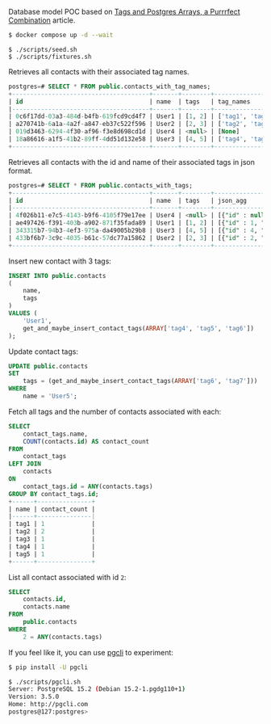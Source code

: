 Database model POC based on [Tags and Postgres Arrays, a Purrrfect Combination](https://www.crunchydata.com/blog/tags-aand-postgres-arrays-a-purrfect-combination) article.

```sh
$ docker compose up -d --wait
```

```
$ ./scripts/seed.sh
$ ./scripts/fixtures.sh
```

Retrieves all contacts with their associated tag names.

```sql
postgres=# SELECT * FROM public.contacts_with_tag_names;
+--------------------------------------+-------+--------+------------------+
| id                                   | name  | tags   | tag_names        |
|--------------------------------------+-------+--------+------------------|
| 0c6f17dd-03a3-484d-b4fb-619fcd9cd4f7 | User1 | [1, 2] | ['tag1', 'tag2'] |
| a270741b-6a1a-4a2f-a847-eb37c522f596 | User2 | [2, 3] | ['tag2', 'tag3'] |
| 019d3463-6294-4f30-af96-f3e8d698cd1d | User4 | <null> | [None]           |
| 18a86616-a1f5-41b2-89ff-4dd51d132e58 | User3 | [4, 5] | ['tag4', 'tag5'] |
+--------------------------------------+-------+--------+------------------+
```

Retrieves all contacts with the id and name of their associated tags in json format.

```sql
postgres=# SELECT * FROM public.contacts_with_tags;
+--------------------------------------+-------+--------+------------------------------------------------------------+
| id                                   | name  | tags   | json_agg                                                   |
|--------------------------------------+-------+--------+------------------------------------------------------------|
| 4f026b11-e7c5-4143-b9f6-4105f79e17ee | User4 | <null> | [{"id" : null, "name" : null}]                             |
| ae497426-f391-403b-a902-871f35fada89 | User1 | [1, 2] | [{"id" : 1, "name" : "tag1"}, {"id" : 2, "name" : "tag2"}] |
| 343315b7-94b3-4ef3-975a-da49005b29b8 | User3 | [4, 5] | [{"id" : 4, "name" : "tag4"}, {"id" : 5, "name" : "tag5"}] |
| 433bf6b7-3c9c-4035-b61c-57dc77a15862 | User2 | [2, 3] | [{"id" : 2, "name" : "tag2"}, {"id" : 3, "name" : "tag3"}] |
+--------------------------------------+-------+--------+------------------------------------------------------------+
```

Insert new contact with 3 tags:

```sql
INSERT INTO public.contacts
(
    name,
    tags
)
VALUES (
    'User1',
    get_and_maybe_insert_contact_tags(ARRAY['tag4', 'tag5', 'tag6'])
);
```

Update contact tags:

```sql
UPDATE public.contacts
SET
    tags = (get_and_maybe_insert_contact_tags(ARRAY['tag6', 'tag7']))
WHERE
    name = 'User5';
```

Fetch all tags and the number of contacts associated with each:

```sql
SELECT
    contact_tags.name,
    COUNT(contacts.id) AS contact_count
FROM
    contact_tags
LEFT JOIN
    contacts
ON
    contact_tags.id = ANY(contacts.tags)
GROUP BY contact_tags.id;
+------+---------------+
| name | contact_count |
|------+---------------|
| tag1 | 1             |
| tag2 | 2             |
| tag3 | 1             |
| tag4 | 1             |
| tag5 | 1             |
+------+---------------+
```

List all contact associated with id `2`:

```sql
SELECT
    contacts.id,
    contacts.name
FROM
    public.contacts
WHERE
    2 = ANY(contacts.tags)
```

If you feel like it, you can use [pgcli](https://github.com/dbcli/pgcli) to experiment:

```sh
$ pip install -U pgcli
```

```sh
$ ./scripts/pgcli.sh
Server: PostgreSQL 15.2 (Debian 15.2-1.pgdg110+1)
Version: 3.5.0
Home: http://pgcli.com
postgres@127:postgres>
```
